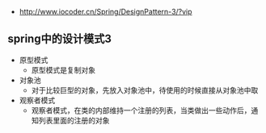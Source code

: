 * http://www.iocoder.cn/Spring/DesignPattern-3/?vip
## spring中的设计模式3
* 原型模式
  * 原型模式是复制对象
* 对象池
  * 对于比较巨型的对象，先放入对象池中，待使用的时候直接从对象池中取
* 观察者模式
  * 观察者模式，在类的内部维持一个注册的列表，当类做出一些动作后，通知列表里面的注册的对象
